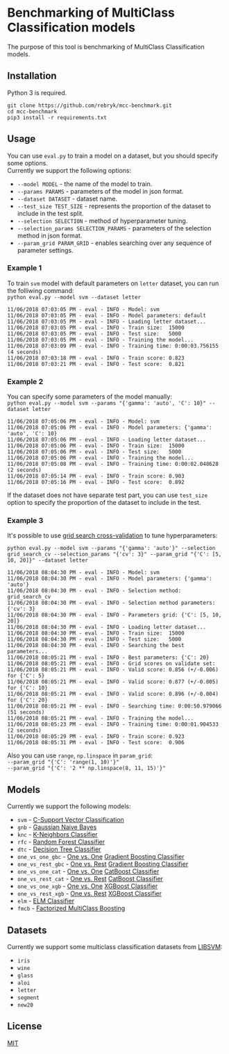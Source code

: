 # Benchmarking of MultiClass Classification models
The purpose of this tool is benchmarking of MultiClass Classification models.

## Installation
Python 3 is required.
```
git clone https://github.com/rebryk/mcc-benchmark.git
cd mcc-benchmark
pip3 install -r requirements.txt
```

## Usage
You can use `eval.py` to train a model on a dataset, but you should specify some options. <br>
Currently we support the following options:
* `--model MODEL` - the name of the model to train.
* `--params PARAMS` - parameters of the model in json format.
* `--dataset DATASET` - dataset name.
* `--test_size TEST_SIZE` - represents the proportion of the dataset to include in the test split.
* `--selection SELECTION` - method of hyperparameter tuning.
* `--selection_params SELECTION_PARAMS` - parameters of the selection method in json format.
* `--param_grid PARAM_GRID` - enables searching over any sequence of parameter settings.

### Example 1
To train `svm` model with default parameters on `letter` dataset, you can run the folliwing command: <br>
`python eval.py --model svm --dataset letter` 

```
11/06/2018 07:03:05 PM - eval - INFO - Model: svm
11/06/2018 07:03:05 PM - eval - INFO - Model parameters: default
11/06/2018 07:03:05 PM - eval - INFO - Loading letter dataset...
11/06/2018 07:03:05 PM - eval - INFO - Train size:	15000
11/06/2018 07:03:05 PM - eval - INFO - Test size:	5000
11/06/2018 07:03:05 PM - eval - INFO - Training the model...
11/06/2018 07:03:09 PM - eval - INFO - Training time: 0:00:03.756155 (4 seconds)
11/06/2018 07:03:18 PM - eval - INFO - Train score:	0.823
11/06/2018 07:03:21 PM - eval - INFO - Test score:	0.821
```

### Example 2
You can specify some parameters of the model manually: <br>
`python eval.py --model svm --params "{'gamma': 'auto', 'C': 10}" --dataset letter`

```
11/06/2018 07:05:06 PM - eval - INFO - Model: svm
11/06/2018 07:05:06 PM - eval - INFO - Model parameters: {'gamma': 'auto', 'C': 10}
11/06/2018 07:05:06 PM - eval - INFO - Loading letter dataset...
11/06/2018 07:05:06 PM - eval - INFO - Train size:	15000
11/06/2018 07:05:06 PM - eval - INFO - Test size:	5000
11/06/2018 07:05:06 PM - eval - INFO - Training the model...
11/06/2018 07:05:08 PM - eval - INFO - Training time: 0:00:02.048628 (2 seconds)
11/06/2018 07:05:14 PM - eval - INFO - Train score:	0.903
11/06/2018 07:05:16 PM - eval - INFO - Test score:	0.892
```

If the dataset does not have separate test part, you can use `test_size` option to specify the proportion of the dataset to include in the test.

### Example 3
It's possible to use [grid search cross-validation](http://scikit-learn.org/stable/modules/generated/sklearn.model_selection.GridSearchCV.html) to tune hyperparameters:
```
python eval.py --model svm --params "{'gamma': 'auto'}" --selection grid_search_cv --selection_params "{'cv': 3}" --param_grid "{'C': [5, 10, 20]}" --dataset letter
```

```
11/06/2018 08:04:30 PM - eval - INFO - Model: svm
11/06/2018 08:04:30 PM - eval - INFO - Model parameters: {'gamma': 'auto'}
11/06/2018 08:04:30 PM - eval - INFO - Selection method: grid_search_cv
11/06/2018 08:04:30 PM - eval - INFO - Selection method parameters: {'cv': 3}
11/06/2018 08:04:30 PM - eval - INFO - Parameters grid: {'C': [5, 10, 20]}
11/06/2018 08:04:30 PM - eval - INFO - Loading letter dataset...
11/06/2018 08:04:30 PM - eval - INFO - Train size:	15000
11/06/2018 08:04:30 PM - eval - INFO - Test size:	5000
11/06/2018 08:04:30 PM - eval - INFO - Searching the best parameters...
11/06/2018 08:05:21 PM - eval - INFO - Best parameters: {'C': 20}
11/06/2018 08:05:21 PM - eval - INFO - Grid scores on validate set:
11/06/2018 08:05:21 PM - eval - INFO - Valid score: 0.856 (+/-0.006) for {'C': 5}
11/06/2018 08:05:21 PM - eval - INFO - Valid score: 0.877 (+/-0.005) for {'C': 10}
11/06/2018 08:05:21 PM - eval - INFO - Valid score: 0.896 (+/-0.004) for {'C': 20}
11/06/2018 08:05:21 PM - eval - INFO - Searching time: 0:00:50.979066 (51 seconds)
11/06/2018 08:05:21 PM - eval - INFO - Training the model...
11/06/2018 08:05:23 PM - eval - INFO - Training time: 0:00:01.904533 (2 seconds)
11/06/2018 08:05:29 PM - eval - INFO - Train score:	0.923
11/06/2018 08:05:31 PM - eval - INFO - Test score:	0.906
```

Also you can use `range`, `np.linspace` in `param_grid`: <br>
`--param_grid "{'C': 'range(1, 10)'}"` <br>
`--param_grid "{'C': '2 ** np.linspace(8, 11, 15)'}"`

## Models
Currently we support the following models:
* `svm` - [C-Support Vector Classification](http://scikit-learn.org/stable/modules/generated/sklearn.svm.SVC.html)
* `gnb` - [Gaussian Naive Bayes](https://scikit-learn.org/stable/modules/generated/sklearn.naive_bayes.GaussianNB.html)
* `knc` - [K-Neighbors Classifier](https://scikit-learn.org/stable/modules/generated/sklearn.neighbors.KNeighborsClassifier.html) 
* `rfc` - [Random Forest Classifier](https://scikit-learn.org/stable/modules/generated/sklearn.ensemble.RandomForestClassifier.html)
* `dtc` - [Decision Tree Classifier](https://scikit-learn.org/stable/modules/generated/sklearn.tree.DecisionTreeClassifier.html)
* `one_vs_one_gbc` - [One vs. One](https://scikit-learn.org/stable/modules/generated/sklearn.multiclass.OneVsOneClassifier.html) [Gradient Boosting Classifier](https://scikit-learn.org/stable/modules/generated/sklearn.ensemble.GradientBoostingClassifier.html)
* `one_vs_rest_gbc` - [One vs. Rest](https://scikit-learn.org/stable/modules/generated/sklearn.multiclass.OneVsRestClassifier.html) [Gradient Boosting Classifier](https://scikit-learn.org/stable/modules/generated/sklearn.ensemble.GradientBoostingClassifier.html)
* `one_vs_one_cat` - [One vs. One](https://scikit-learn.org/stable/modules/generated/sklearn.multiclass.OneVsOneClassifier.html) [CatBoost Classifier](https://tech.yandex.com/catboost/doc/dg/concepts/python-reference_catboostclassifier-docpage/)
* `one_vs_rest_cat` - [One vs. Rest](https://scikit-learn.org/stable/modules/generated/sklearn.multiclass.OneVsRestClassifier.html) [CatBoost Classifier](https://tech.yandex.com/catboost/doc/dg/concepts/python-reference_catboostclassifier-docpage/)
* `one_vs_one_xgb` - [One vs. One](https://scikit-learn.org/stable/modules/generated/sklearn.multiclass.OneVsOneClassifier.html) [XGBoost Classifier](https://xgboost.readthedocs.io/en/latest/python/python_api.html#xgboost.XGBClassifier/)
* `one_vs_rest_xgb` - [One vs. Rest](https://scikit-learn.org/stable/modules/generated/sklearn.multiclass.OneVsRestClassifier.html) [XGBoost Classifier](https://xgboost.readthedocs.io/en/latest/python/python_api.html#xgboost.XGBClassifier/)
* `elm` - [ELM Classifier](https://github.com/dclambert/Python-ELM)
* `fmcb` - [Factorized MultiClass Boosting](https://github.com/rebryk/mcc-benchmark/blob/master/benchmark/model/fmcb.py)

## Datasets
Currently we support some multiclass classification datasets from [LIBSVM](https://www.csie.ntu.edu.tw/~cjlin/libsvmtools/datasets/multiclass.html):
* `iris`
* `wine`
* `glass`
* `aloi`
* `letter`
* `segment`
* `new20`

## License
[MIT](LICENSE)
